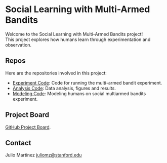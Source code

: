 # Social Learning with Multi-Armed Bandits

Welcome to the Social Learning with Multi-Armed Bandits project!  
This project explores how humans learn through experimentation and observation.

## Repos
Here are the repositories involved in this project:
- [Experiment Code](https://github.com/martinezjulio/AsteroidMiningGame): Code for running the multi-armed bandit experiment.
- [Analysis Code](https://github.com/martinezjulio/social-bandits-analyis): Data analysis, figures and results.
- [Modeling Code](https://github.com/martinezjulio/social-bandits-modeling): Modeling humans on social multiarmed bandits experiment.

## Project Board
[GitHub Project Board](https://github.com/users/martinezjulio/projects/3).

## Contact
Julio Martinez
juliomz@stanford.edu
